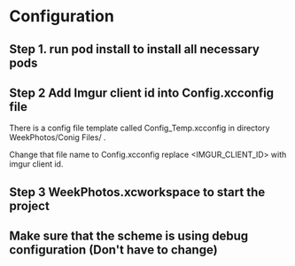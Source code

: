 # Configuration

## Step 1. run pod install to install all necessary pods

## Step 2 Add Imgur client id  into Config.xcconfig file

There is a config file template called Config_Temp.xcconfig in directory WeekPhotos/Conig Files/ .

Change that file name to Config.xcconfig replace <IMGUR_CLIENT_ID> with imgur client id.

## Step 3 WeekPhotos.xcworkspace to start the project

## Make sure that the scheme is using debug configuration (Don't have to change)
